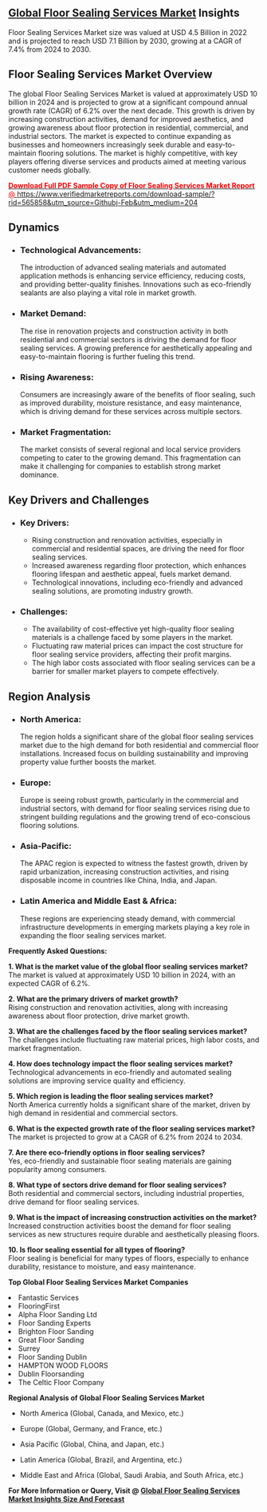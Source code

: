 <h2><a href="https://www.verifiedmarketreports.com/download-sample/?rid=565858&amp;utm_source=Githubj&amp;utm_medium=204" target="_blank">Global Floor Sealing Services Market</a> Insights</h2><p>Floor Sealing Services Market size was valued at USD 4.5 Billion in 2022 and is projected to reach USD 7.1 Billion by 2030, growing at a CAGR of 7.4% from 2024 to 2030.</p><p><h2>Floor Sealing Services Market Overview</h2> <p>The global Floor Sealing Services Market is valued at approximately USD 10 billion in 2024 and is projected to grow at a significant compound annual growth rate (CAGR) of 6.2% over the next decade. This growth is driven by increasing construction activities, demand for improved aesthetics, and growing awareness about floor protection in residential, commercial, and industrial sectors. The market is expected to continue expanding as businesses and homeowners increasingly seek durable and easy-to-maintain flooring solutions. The market is highly competitive, with key players offering diverse services and products aimed at meeting various customer needs globally.</p> <p><a href="#"><p><span class=""><span style="color: #ff0000;"><strong>Download Full PDF Sample Copy of Floor Sealing Services Market Report</strong> @ </span><a href="https://www.verifiedmarketreports.com/download-sample/?rid=565858&amp;utm_source=Githubj-Feb&amp;utm_medium=204" target="_blank">https://www.verifiedmarketreports.com/download-sample/?rid=565858&amp;utm_source=Githubj-Feb&amp;utm_medium=204</a></span></p></a></p> <h2>Dynamics</h2> <ul> <li><h3>Technological Advancements:</h3> The introduction of advanced sealing materials and automated application methods is enhancing service efficiency, reducing costs, and providing better-quality finishes. Innovations such as eco-friendly sealants are also playing a vital role in market growth.</li> <li><h3>Market Demand:</h3> The rise in renovation projects and construction activity in both residential and commercial sectors is driving the demand for floor sealing services. A growing preference for aesthetically appealing and easy-to-maintain flooring is further fueling this trend.</li> <li><h3>Rising Awareness:</h3> Consumers are increasingly aware of the benefits of floor sealing, such as improved durability, moisture resistance, and easy maintenance, which is driving demand for these services across multiple sectors.</li> <li><h3>Market Fragmentation:</h3> The market consists of several regional and local service providers competing to cater to the growing demand. This fragmentation can make it challenging for companies to establish strong market dominance.</li> </ul> <h2>Key Drivers and Challenges</h2> <ul> <li><h3>Key Drivers:</h3> <ul> <li>Rising construction and renovation activities, especially in commercial and residential spaces, are driving the need for floor sealing services.</li> <li>Increased awareness regarding floor protection, which enhances flooring lifespan and aesthetic appeal, fuels market demand.</li> <li>Technological innovations, including eco-friendly and advanced sealing solutions, are promoting industry growth.</li> </ul> </li> <li><h3>Challenges:</h3> <ul> <li>The availability of cost-effective yet high-quality floor sealing materials is a challenge faced by some players in the market.</li> <li>Fluctuating raw material prices can impact the cost structure for floor sealing service providers, affecting their profit margins.</li> <li>The high labor costs associated with floor sealing services can be a barrier for smaller market players to compete effectively.</li> </ul> </li> </ul> <h2>Region Analysis</h2> <ul> <li><h3>North America:</h3> The region holds a significant share of the global floor sealing services market due to the high demand for both residential and commercial floor installations. Increased focus on building sustainability and improving property value further boosts the market.</li> <li><h3>Europe:</h3> Europe is seeing robust growth, particularly in the commercial and industrial sectors, with demand for floor sealing services rising due to stringent building regulations and the growing trend of eco-conscious flooring solutions.</li> <li><h3>Asia-Pacific:</h3> The APAC region is expected to witness the fastest growth, driven by rapid urbanization, increasing construction activities, and rising disposable income in countries like China, India, and Japan.</li> <li><h3>Latin America and Middle East & Africa:</h3> These regions are experiencing steady demand, with commercial infrastructure developments in emerging markets playing a key role in expanding the floor sealing services market.</li> </ul> <p><strong>Frequently Asked Questions:</strong></p> <p><strong>1. What is the market value of the global floor sealing services market?</strong><br> The market is valued at approximately USD 10 billion in 2024, with an expected CAGR of 6.2%.</p> <p><strong>2. What are the primary drivers of market growth?</strong><br> Rising construction and renovation activities, along with increasing awareness about floor protection, drive market growth.</p> <p><strong>3. What are the challenges faced by the floor sealing services market?</strong><br> The challenges include fluctuating raw material prices, high labor costs, and market fragmentation.</p> <p><strong>4. How does technology impact the floor sealing services market?</strong><br> Technological advancements in eco-friendly and automated sealing solutions are improving service quality and efficiency.</p> <p><strong>5. Which region is leading the floor sealing services market?</strong><br> North America currently holds a significant share of the market, driven by high demand in residential and commercial sectors.</p> <p><strong>6. What is the expected growth rate of the floor sealing services market?</strong><br> The market is projected to grow at a CAGR of 6.2% from 2024 to 2034.</p> <p><strong>7. Are there eco-friendly options in floor sealing services?</strong><br> Yes, eco-friendly and sustainable floor sealing materials are gaining popularity among consumers.</p> <p><strong>8. What type of sectors drive demand for floor sealing services?</strong><br> Both residential and commercial sectors, including industrial properties, drive demand for floor sealing services.</p> <p><strong>9. What is the impact of increasing construction activities on the market?</strong><br> Increased construction activities boost the demand for floor sealing services as new structures require durable and aesthetically pleasing floors.</p> <p><strong>10. Is floor sealing essential for all types of flooring?</strong><br> Floor sealing is beneficial for many types of floors, especially to enhance durability, resistance to moisture, and easy maintenance.</p> </p><p><strong>Top Global Floor Sealing Services Market Companies</strong></p><div data-test-id=""><p><li>Fantastic Services</li><li> FlooringFirst</li><li> Alpha Floor Sanding Ltd</li><li> Floor Sanding Experts</li><li> Brighton Floor Sanding</li><li> Great Floor Sanding</li><li> Surrey</li><li> Floor Sanding Dublin</li><li> HAMPTON WOOD FLOORS</li><li> Dublin Floorsanding</li><li> The Celtic Floor Company</li></p><div><strong>Regional Analysis of&nbsp;Global Floor Sealing Services Market</strong></div><ul><li dir="ltr"><p dir="ltr">North America&nbsp;(Global, Canada, and Mexico, etc.)</p></li><li dir="ltr"><p dir="ltr">Europe (Global, Germany, and France, etc.)</p></li><li dir="ltr"><p dir="ltr">Asia Pacific&nbsp;(Global, China, and Japan, etc.)</p></li><li dir="ltr"><p dir="ltr">Latin America&nbsp;(Global, Brazil, and Argentina, etc.)</p></li><li dir="ltr">Middle East and Africa&nbsp;(Global, Saudi Arabia, and South Africa, etc.)</li></ul><p><strong>For More Information or Query, Visit @&nbsp;</strong><strong><a href="https://www.verifiedmarketreports.com/product/floor-sealing-services-market/?utm_source=Githubj&amp;utm_medium=204" target="_blank">Global Floor Sealing Services Market Insights Size And Forecast</a></strong></p></div>
